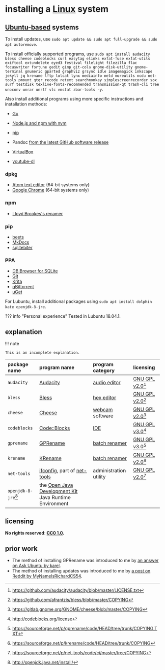 # installing a [Linux] system
## [Ubuntu-based] systems

To install updates, use `sudo apt update && sudo apt full-upgrade && sudo apt autoremove`.

To install officially supported programs, use `sudo apt install audacity bless cheese codeblocks curl easytag elinks exfat-fuse exfat-utils exiftool extundelete eyed3 festival filelight filezilla flac focuswriter fortune gedit gimp git-cola gnome-disk-utility gnome-terminal gnumeric gparted graphviz grsync idle imagemagick inkscape jekyll jq krename lftp lolcat lynx mediainfo meld moreutils ncdu net-tools pmount qtqr recode retext searchmonkey simplescreenrecorder sox surf testdisk texlive-fonts-recommended transmission-qt trash-cli tree unoconv unrar unrtf vlc vnstat zbar-tools -y`.

Also install additional programs using more specific instructions and installation methods:

- [Go](instlGo.md)
- [Node.js and npm with nvm](inNjspv.md)
- [pip](instpip.md)

- Pandoc [from the latest GitHub software release](islGHsr.md)
- [VirtualBox](instVBx.md)
- [youtube-dl](insytdl.md)

### dpkg
- [Atom text editor](insAtom.md) (64-bit systems only)
- [Google Chrome](insGCrm.md) (64-bit systems only)

### npm
- [Lloyd Brookes's renamer](inLBrnm.md)

### pip
- [beets](insbeet.md)
- [MkDocs](insMkDc.md)
- [sqlitebiter](inqbitr.md)

### PPA
- [DB Browser for SQLite](inDBSQL.md)
- [Git](instGit.md)
- [Krita](insKrta.md)
- [qBittorrent](insqBtr.md)
- [uGet](instuGt.md)

For Lubuntu, install additional packages using `sudo apt install dolphin kate openjdk-8-jre`.

??? info "Personal experience"
    Tested in Lubuntu 18.04.1.

## explanation

!!! note
    
    This is an incomplete explanation.

| package name | program name | program category | licensing
|:-|:-|:-|:-
| `audacity` | [Audacity](https://www.audacityteam.org/) | [audio editor](https://en.wikipedia.org/wiki/Audio_editing_software) | [GNU GPL v2.0](https://choosealicense.com/licenses/gpl-2.0/)[^insLnxS6]
| `bless` | [Bless](https://github.com/afrantzis/bless) | [hex editor](https://en.wikipedia.org/wiki/Hex_editor) | [GNU GPL v2.0](https://choosealicense.com/licenses/gpl-2.0/)[^insLnxS2]
| `cheese` | [Cheese](https://wiki.gnome.org/Apps/Cheese) | [webcam](https://en.wikipedia.org/wiki/Webcam) software | [GNU GPL v2.0](https://choosealicense.com/licenses/gpl-2.0/)[^insLnxS7]
| `codeblocks` | [Code::Blocks](http://codeblocks.org/) | [IDE](https://en.wikipedia.org/wiki/Integrated_development_environment) | [GNU GPL v3.0](https://choosealicense.com/licenses/gpl-3.0/)[^insLnxS8]
| `gprename` | [GPRename](http://gprename.sourceforge.net/) | [batch renamer](https://en.wikipedia.org/wiki/Batch_renaming) | [GNU GPL v3.0](https://choosealicense.com/licenses/gpl-3.0/)[^insLnxS4]
| `krename` | [KRename](https://www.krename.net/home/) | [batch renamer](https://en.wikipedia.org/wiki/Batch_renaming) |  [GNU GPL v2.0](https://choosealicense.com/licenses/gpl-2.0/)[^insLnxS5]
| `net-tools` | [ifconfig](https://en.wikipedia.org/wiki/Ifconfig), part of [net-tools](https://sourceforge.net/p/net-tools/code/ci/master/tree/README) | administration utility | [GNU GPL v2.0](https://choosealicense.com/licenses/gpl-2.0/)[^insLnxS3]
| `openjdk-8-jre`[^insLnxS1] | the [Open Java Development Kit](https://en.wikipedia.org/wiki/OpenJDK) Java Runtime Environment

## licensing
**No rights reserved: [CC0 1.0](https://creativecommons.org/publicdomain/zero/1.0/).**

## prior work
- The method of installing GPRename was introduced to me by [an answer on Ask Ubuntu by karel](https://askubuntu.com/questions/1030996/how-can-i-install-pyrenamer-for-bionic/1031003#1031003).
- The method of installing updates was introduced to me by [a post on Reddit by MyNameIsRichardCS54](https://www.reddit.com/r/Kubuntu/comments/99jfb5/every_new_install_of_kubuntu_1804_freezes_up_when/e4qsx0a/).

[Linux]: https://en.wikipedia.org/wiki/Linux_distribution
[Ubuntu-based]: https://en.wikipedia.org/wiki/List_of_Linux_distributions#Ubuntu-based
[^insLnxS1]: <http://openjdk.java.net/install/>
[^insLnxS2]: <https://github.com/afrantzis/bless/blob/master/COPYING>
[^insLnxS3]: <https://sourceforge.net/p/net-tools/code/ci/master/tree/COPYING>
[^insLnxS4]: <https://sourceforge.net/p/gprename/code/HEAD/tree/trunk/COPYING.TXT>
[^insLnxS5]: <https://sourceforge.net/p/krename/code/HEAD/tree/trunk/COPYING>
[^insLnxS6]: <https://github.com/audacity/audacity/blob/master/LICENSE.txt>
[^insLnxS7]: <https://gitlab.gnome.org/GNOME/cheese/blob/master/COPYING>
[^insLnxS8]: <http://codeblocks.org/license>

